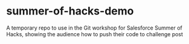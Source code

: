 summer-of-hacks-demo
====================

A temporary repo to use in the Git workshop for Salesforce Summer of Hacks, showing the audience how to push their code to challenge post
